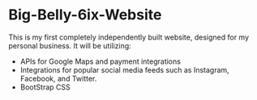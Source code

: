 # Big-Belly-6ix-Website

This is my first completely independently built website, designed for my personal business. It will be utilizing:

- APIs for Google Maps and payment integrations
- Integrations for popular social media feeds such as Instagram, Facebook, and Twitter.
- BootStrap CSS
